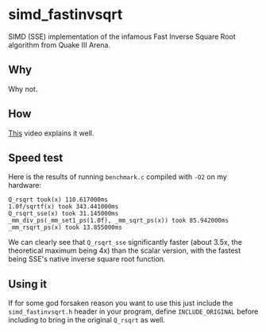 # simd_fastinvsqrt

SIMD (SSE) implementation of the infamous Fast Inverse Square Root algorithm from Quake III Arena.

## Why

Why not.

## How

[This](https://www.youtube.com/watch?v=p8u_k2LIZyo) video explains it well.

## Speed test

Here is the results of running `benchmark.c` compiled with `-O2` on my hardware:

```
Q_rsqrt took(x) 110.617000ms
1.0f/sqrtf(x) took 343.441000ms
Q_rsqrt_sse(x) took 31.145000ms
_mm_div_ps(_mm_set1_ps(1.0f), _mm_sqrt_ps(x)) took 85.942000ms
_mm_rsqrt_ps(x) took 13.855000ms
```

We can clearly see that `Q_rsqrt_sse` significantly faster (about 3.5x, the theoretical maximum being 4x) than the scalar version, with the fastest being SSE's native inverse square root function.

## Using it

If for some god forsaken reason you want to use this just include the `simd_fastinvsqrt.h` header in your program, define `INCLUDE_ORIGINAL` before including to bring in the original `Q_rsqrt` as well.

